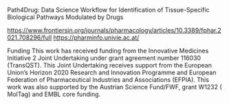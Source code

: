 Path4Drug: Data Science Workflow for Identification of Tissue-Specific Biological Pathways Modulated by Drugs

https://www.frontiersin.org/journals/pharmacology/articles/10.3389/fphar.2021.708296/full
https://pharminfo.univie.ac.at/

Funding
This work has received funding from the Innovative Medicines Initiative 2 Joint Undertaking under grant agreement number 116030 (TransQST). 
This Joint Undertaking receives support from the European Union’s Horizon 2020 Research and Innovation Programme and European Federation of Pharmaceutical Industries and Associations (EFPIA). 
This work was also supported by the Austrian Science Fund/FWF, grant W1232 ( MolTag) and EMBL core funding.
